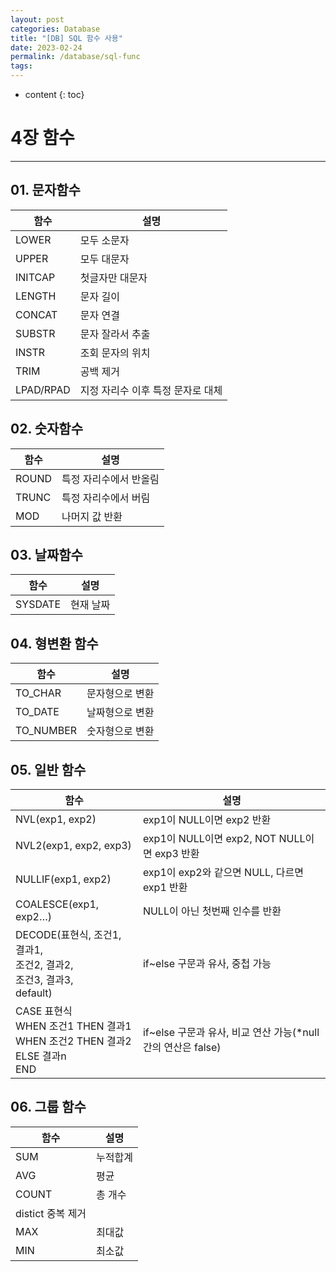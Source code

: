 ```yaml
---
layout: post
categories: Database
title: "[DB] SQL 함수 사용"
date: 2023-02-24
permalink: /database/sql-func
tags:
---
```

* content
{: toc}



# 4장 함수

---

## 01. 문자함수

|함수|설명|
|---|---|
|LOWER|모두 소문자|
|UPPER|모두 대문자|
|INITCAP|첫글자만 대문자|
|LENGTH|문자 길이|
|CONCAT|문자 연결|
|SUBSTR|문자 잘라서 추출|
|INSTR|조회 문자의 위치|
|TRIM|공백 제거|
|LPAD/RPAD|지정 자리수 이후 특정 문자로 대체|

## 02. 숫자함수

|함수|설명|
|---|---|
|ROUND|특정 자리수에서 반올림|
|TRUNC|특정 자리수에서 버림|
|MOD|나머지 값 반환|

## 03. 날짜함수

|함수|설명|
|---|---|
|SYSDATE|현재 날짜|

## 04. 형변환 함수

|함수|설명|
|---|---|
|TO_CHAR|문자형으로 변환|
|TO_DATE|날짜형으로 변환|
|TO_NUMBER|숫자형으로 변환|

## 05. 일반 함수

| 함수                                                                                                                                         | 설명                                                                                          |
| ------------------------------------------------------------------------------------------------------------------------------------------ | ------------------------------------------------------------------------------------------- |
| NVL(exp1, exp2)                                                                                                                            | exp1이 NULL이면 exp2 반환                                                                        |
| NVL2(exp1, exp2, exp3)                                                                                                                     | exp1이 NULL이면 exp2, NOT NULL이면 exp3 반환                                                       |
| NULLIF(exp1, exp2)                                                                                                                         | exp1이 exp2와 같으면 NULL, 다르면 exp1 반환                                                           |
| COALESCE(exp1, exp2…)                                                                                                                      | NULL이 아닌 첫번째 인수를 반환                                                                         |
| DECODE(표현식, 조건1, 결과1,<br>                       조건2, 결과2,<br>                        조건3, 결과3,<br>                                default) | if~else 구문과 유사, <span style='color:var(--mk-color-red)'>중첩 가능</span>                        |
| CASE 표현식 <br>    WHEN 조건1 THEN 결과1 <br>    WHEN 조건2 THEN 결과2 <br>    ELSE 결과n <br>END                                                      | if~else 구문과 유사, <span style='color:var(--mk-color-red)'>비교 연산 가능(*null 간의 연산은 false)</span> |

## 06. 그룹 함수

| 함수            | 설명   |
| ------------- | ---- |
| SUM           | 누적합계 |
| AVG           | 평균   |
| COUNT         | 총 개수 |
| distict 중복 제거 |      |
| MAX           | 최대값  |
| MIN           | 최소값  |